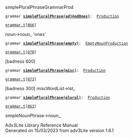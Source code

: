 ---
---
<span class="title">simplePluralPhrase</span><span class="type">GrammarProd</span>

`grammar `**[`simplePluralPhrase(adjAndOnes)`](../object/simplePluralPhrase(adjAndOnes).html)**` :   `[`Production`](../object/Production.html)

[`grammar.t`](../file/grammar.t.html)`[`[`866`](../source/grammar.t.html#866)`]`

<div class="gramrule">

noun-\>noun\_ 'ones'  

</div>

`grammar `**[`simplePluralPhrase(empty)`](../object/simplePluralPhrase(empty).html)**` :   `[`EmptyNounProduction`](../object/EmptyNounProduction.html)

[`grammar.t`](../file/grammar.t.html)`[`[`870`](../source/grammar.t.html#870)`]`

<div class="gramrule">

\[badness 600\]

</div>

`grammar `**[`simplePluralPhrase(misc)`](../object/simplePluralPhrase(misc).html)**` :   `[`Production`](../object/Production.html)

[`grammar.t`](../file/grammar.t.html)`[`[`873`](../source/grammar.t.html#873)`]`

<div class="gramrule">

\[badness 300\] miscWordList-\>lst\_

</div>

`grammar `**[`simplePluralPhrase(plural)`](../object/simplePluralPhrase(plural).html)**` :   `[`Production`](../object/Production.html)

[`grammar.t`](../file/grammar.t.html)`[`[`863`](../source/grammar.t.html#863)`]`

<div class="gramrule">

simpleNounPhrase-\>noun\_

</div>

<div class="ftr">

Adv3Lite Library Reference Manual  
Generated on 15/03/2023 from adv3Lite version 1.6.1

</div>
